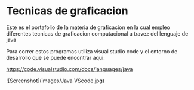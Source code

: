 # Tecnicas de graficacion

Este es el portafolio de la materia de graficacion en la cual empleo diferentes tecnicas de graficacion computacional a travez del lenguaje de java

Para correr estos programas utiliza visual studio code y el entorno de desarrollo que se puede encontrar aqui:

https://code.visualstudio.com/docs/languages/java

![Screenshot](images/Java VScode.jpg)

